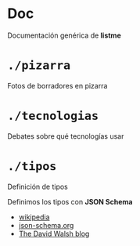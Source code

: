 # Doc

Documentación genérica de **listme**

# `./pizarra`

Fotos de borradores en pizarra

# `./tecnologias`

Debates sobre qué tecnologías usar

# `./tipos`

Definición de tipos

Definimos los tipos con **JSON Schema**

*   [wikipedia](http://en.wikipedia.org/wiki/JSON#Schema)
*   [json-schema.org](http://json-schema.org/)
*   [The David Walsh blog](http://davidwalsh.name/json-validation)
